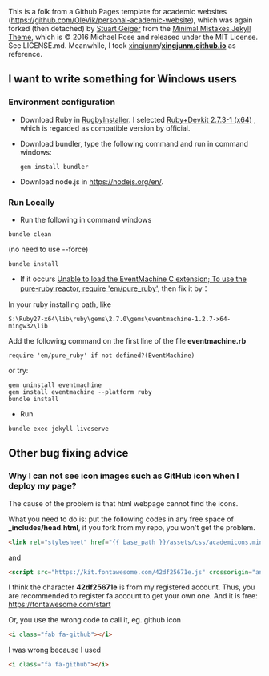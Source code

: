 This is a folk from a Github Pages template for academic websites (https://github.com/OleVik/personal-academic-website),  which was again forked (then detached) by [Stuart Geiger](https://github.com/staeiou) from the [Minimal Mistakes Jekyll Theme](https://mmistakes.github.io/minimal-mistakes/), which is © 2016 Michael Rose and released under the MIT License. See LICENSE.md. Meanwhile, I took [xingjunm](https://github.com/xingjunm)/**[xingjunm.github.io](https://github.com/xingjunm/xingjunm.github.io)** as reference.

## I want to write something for Windows users

### Environment configuration

* Download Ruby in [RugbyInstaller](https://rubyinstaller.org/downloads/). I selected [Ruby+Devkit 2.7.3-1 (x64)](https://github.com/oneclick/rubyinstaller2/releases/download/RubyInstaller-2.7.3-1/rubyinstaller-devkit-2.7.3-1-x64.exe) , which is regarded as compatible version by official.

* Download bundler, type the following command and run in command windows:

  ```
  gem install bundler
  ```

* Download node.js in https://nodejs.org/en/.

### Run Locally

- Run the following in command windows


```
bundle clean
```

(no need to use --force)

```
bundle install
```

- If it occurs [Unable to load the EventMachine C extension; To use the pure-ruby reactor, require 'em/pure_ruby'](https://github.com/oneclick/rubyinstaller2/issues/96), then fix it by：

In your ruby installing path, like

  ```
S:\Ruby27-x64\lib\ruby\gems\2.7.0\gems\eventmachine-1.2.7-x64-mingw32\lib
  ```

Add the following command on the first line of the file **eventmachine.rb**

  ```
require 'em/pure_ruby' if not defined?(EventMachine)
  ```

or try:

```
gem uninstall eventmachine
gem install eventmachine --platform ruby
bundle install
```

- Run

```
bundle exec jekyll liveserve
```

## Other bug fixing advice

### Why I can not see icon images such as GitHub icon when I deploy my page?

The cause of the problem is that html webpage cannot find the icons.

What you need to do is: put the following codes in any free space of **_includes/head.html**, if you fork from my repo, you won't get the problem.

```html
<link rel="stylesheet" href="{{ base_path }}/assets/css/academicons.min.css"/>
```

and

```html
<script src="https://kit.fontawesome.com/42df25671e.js" crossorigin="anonymous"></script>
```

I think the character **42df25671e** is from my registered account. Thus, you are recommended to register fa account to get your own one. And it is free: https://fontawesome.com/start

Or, you use the wrong code to call it, eg. github icon

```html
<i class="fab fa-github"></i>
```

I was wrong because I used

```html
<i class="fa fa-github"></i>
```

